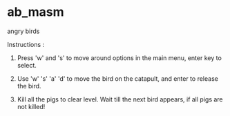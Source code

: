 ab_masm
=======

angry birds

Instructions :

1. Press 'w' and 's' to move around options in the main menu, enter key to select.

2. Use 'w' 's' 'a' 'd' to move the bird on the catapult, and enter to release the bird.

3. Kill all the pigs to clear level. Wait till the next bird appears, if all pigs are not killed!
